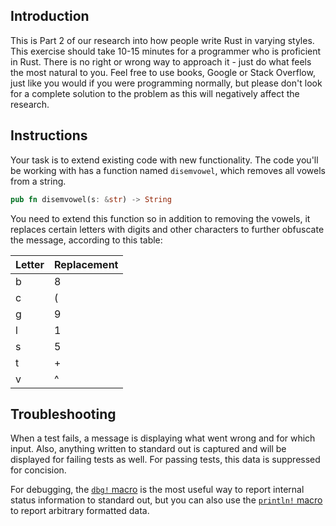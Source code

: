 ## Introduction

This is Part 2 of our research into how people write Rust in varying styles. This exercise should take 10-15 minutes for a programmer who is proficient in Rust. There is no right or wrong way to approach it - just do what feels the most natural to you. Feel free to use books, Google or Stack Overflow, just like you would if you were programming normally, but please don't look for a complete solution to the problem as this will negatively affect the research.

## Instructions

Your task is to extend existing code with new functionality. The code you'll be working with has a function named `disemvowel`, which removes all vowels from a string.

```rust
pub fn disemvowel(s: &str) -> String
```

You need to extend this function so in addition to removing the vowels, it replaces certain letters with digits and other characters to further obfuscate the message, according to this table:

Letter | Replacement
--- | --- 
b | 8
c | (
g | 9
l | 1
s | 5
t | +
v | ^

## Troubleshooting

When a test fails, a message is displaying what went wrong and for which input. Also, anything written to standard out is captured and will be displayed for failing tests as well. For passing tests, this data is suppressed for concision.

For debugging, the [`dbg!` macro](https://doc.rust-lang.org/std/macro.dbg.html) is the most useful way to report internal status information to standard out, but you can also use the [`println!` macro](https://doc.rust-lang.org/std/macro.println.html) to report arbitrary formatted data.
